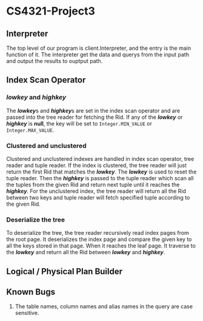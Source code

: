 # CS4321-Project3

## Interpreter
The top level of our program is client.Interpreter, and the entry is the main function of it. The interpreter get the data and querys from the input path and output the results to ouptput path.

## Index Scan Operator
### ***lowkey*** and ***highkey***
The ***lowkey***s and ***highkey***s are set in the index scan operator and are passed into the tree reader for fetching the Rid. If any of the ***lowkey*** or ***highkey*** is **null**, the key will be set to `Integer.MIN_VALUE` or `Integer.MAX_VALUE`.
### Clustered and unclustered
Clustered and unclustered indexes are handled in index scan operator, tree reader and tuple reader. If the index is clustered, the tree reader will just return the first Rid that matches the ***lowkey***. The ***lowkey*** is used to reset the tuple reader. Then the ***highkey*** is passed to the tuple reader which scan all the tuples from the given Rid and return next tuple until it reaches the ***highkey***. For the unclustered index, the tree reader will return all the Rid between two keys and tuple reader will fetch specified tuple according to the given Rid.
### Deserialize the tree
To deserialize the tree, the tree reader recursively read index pages from the root page. It deserializes the index page and compare the given key to all the keys stored in that page. When it reaches the leaf page. It traverse to the ***lowkey*** and return all the Rid between ***lowkey*** and ***highkey***.
## Logical / Physical Plan Builder

## Known Bugs
1. The table names, column names and alias names in the query are case sensitive.
